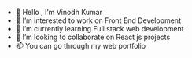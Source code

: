 - 👋 Hello , I’m Vinodh Kumar
- 👀 I’m interested to work on Front End Development
- 🌱 I’m currently learning Full stack web development
- 💞️ I’m looking to collaborate on React js projects
- 📫 You can go through my web portfolio

<!---
vinodh002/vinodh002 is a ✨ special ✨ repository because its `README.md` (this file) appears on your GitHub profile.
You can click the Preview link to take a look at your changes.
--->
